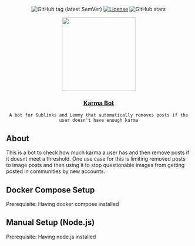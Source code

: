 <div align="center">
  
![GitHub tag (latest SemVer)](https://img.shields.io/github/release/programming-dot-dev/karma-bot.svg?style=for-the-badge)
[![License](https://img.shields.io/github/license/programming-dot-dev/karma-bot.svg?style=for-the-badge)](LICENSE)
![GitHub stars](https://img.shields.io/github/stars/programming-dot-dev/karma-bot.svg?style=for-the-badge)

</div>
<div align="center">
  <img src="https://github.com/programming-dot-dev/karma-bot/assets/73616169/92b6c48d-6015-4ac3-9e60-96090bfd0508" width=200px height=200px></img>
  <h3 align="center"><a href="">Karma Bot</a></h3>
  <p align="center">

    A bot for Sublinks and Lemmy that automatically removes posts if the user doesn't have enough karma

  </p>
</div>

## About

This is a bot to check how much karma a user has and then remove posts if it doesnt meet a threshold. One use case for this is limiting removed posts to image posts and then using it to stop questionable images from getting posted in communities by new accounts.

## Docker Compose Setup

Prerequisite: Having docker compose installed

## Manual Setup (Node.js)

Prerequisite: Having node.js installed
